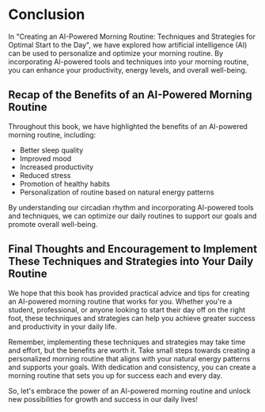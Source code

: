 # Conclusion

In "Creating an AI-Powered Morning Routine: Techniques and Strategies for Optimal Start to the Day", we have explored how artificial intelligence (AI) can be used to personalize and optimize your morning routine. By incorporating AI-powered tools and techniques into your morning routine, you can enhance your productivity, energy levels, and overall well-being.

Recap of the Benefits of an AI-Powered Morning Routine
------------------------------------------------------

Throughout this book, we have highlighted the benefits of an AI-powered morning routine, including:

* Better sleep quality
* Improved mood
* Increased productivity
* Reduced stress
* Promotion of healthy habits
* Personalization of routine based on natural energy patterns

By understanding our circadian rhythm and incorporating AI-powered tools and techniques, we can optimize our daily routines to support our goals and promote overall well-being.

Final Thoughts and Encouragement to Implement These Techniques and Strategies into Your Daily Routine
-----------------------------------------------------------------------------------------------------

We hope that this book has provided practical advice and tips for creating an AI-powered morning routine that works for you. Whether you're a student, professional, or anyone looking to start their day off on the right foot, these techniques and strategies can help you achieve greater success and productivity in your daily life.

Remember, implementing these techniques and strategies may take time and effort, but the benefits are worth it. Take small steps towards creating a personalized morning routine that aligns with your natural energy patterns and supports your goals. With dedication and consistency, you can create a morning routine that sets you up for success each and every day.

So, let's embrace the power of an AI-powered morning routine and unlock new possibilities for growth and success in our daily lives!